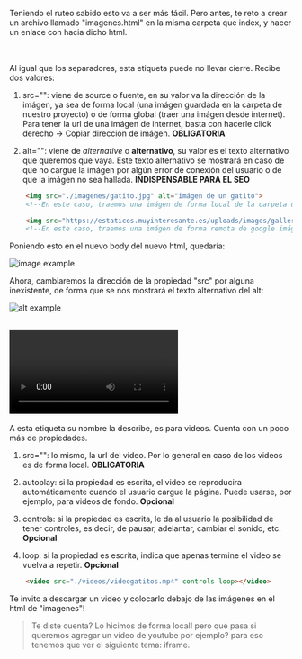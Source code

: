 Teniendo el ruteo sabido esto va a ser más fácil. Pero antes, te reto a crear un archivo llamado "imagenes.html" en la misma carpeta que index, y hacer un enlace con <a> hacia dicho html.

## <img>

Al igual que los separadores, esta etiqueta puede no llevar cierre. Recibe dos valores:

1. src="": viene de source o fuente, en su valor va la dirección de la imágen, ya sea de forma local (una imágen guardada en la carpeta de nuestro proyecto) o de forma global (traer una imágen desde internet). Para tener la url de una imágen de internet, basta con hacerle click derecho -> Copiar dirección de imágen. **OBLIGATORIA**

2. alt="": viene de *alternative* o **alternativo**, su valor es el texto alternativo que queremos que vaya. Este texto alternativo se mostrará en caso de que no cargue la imágen por algún error de conexión del usuario o de que la imágen no sea hallada. **INDISPENSABLE PARA EL SEO**

```html
    <img src="./imagenes/gatito.jpg" alt="imágen de un gatito"> 
    <!--En este caso, traemos una imágen de forma local de la carpeta de imagenes.-->

    <img src="https://estaticos.muyinteresante.es/uploads/images/gallery/59a669fc5bafe88febb3d6cc/gatito-cesped_0.jpg" alt="imágen de un gatito">
    <!--En este caso, traemos una imágen de forma remota de google imágenes.-->
```

Poniendo esto en el nuevo body del nuevo html, quedaría: 

![image example](https://res.cloudinary.com/dnej4lrcz/image/upload/v1662329892/ovdevcourse/archivos/1_gsdbtb.png)

Ahora, cambiaremos la dirección de la propiedad "src" por alguna inexistente, de forma que se nos mostrará el texto alternativo del alt:

![alt example](https://res.cloudinary.com/dnej4lrcz/image/upload/v1662329887/ovdevcourse/archivos/2_uwlnru.png)

## <video>

A esta etiqueta su nombre la describe, es para videos. Cuenta con un poco más de propiedades. 

1. src="": lo mismo, la url del video. Por lo general en caso de los videos es de forma local. **OBLIGATORIA**

2. autoplay: si la propiedad es escrita, el video se reproducira automáticamente cuando el usuario cargue la página. Puede usarse, por ejemplo, para videos de fondo. **Opcional**

3. controls: si la propiedad es escrita, le da al usuario la posibilidad de tener controles, es decir, de pausar, adelantar, cambiar el sonido, etc. **Opcional**

4. loop: si la propiedad es escrita, indica que apenas termine el video se vuelva a repetir. **Opcional**

```html
    <video src="./videos/videogatitos.mp4" controls loop></video>
```

Te invito a descargar un video y colocarlo debajo de las imágenes en el html de "imagenes"!

>Te diste cuenta? Lo hicimos de forma local! pero qué pasa si queremos agregar un vídeo de youtube por ejemplo? para eso tenemos que ver el siguiente tema: iframe.